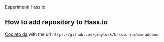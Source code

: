 Esperimenti Hass.io

## How to add repository to Hass.io

[Copiato da](https://home-assistant.io/hassio/installing_third_party_addons/) with the url `https://github.com/greylurk/hassio-custom-addons`.
